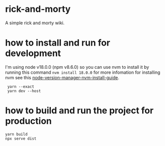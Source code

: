 # rick-and-morty
A simple rick and morty wiki.

# how to install and run for development
I'm using node v18.0.0 (npm v8.6.0) so you can use nvm to install it by running
this command ```nvm install 18.0.0``` for more infomation for installing nvm see this [node-version-manager-nvm-install-guide](https://www.freecodecamp.org/news/node-version-manager-nvm-install-guide/).

```
 yarn --exact
 yarn dev --host
```

# how to build and run the project for production
```
yarn build
npx serve dist
```
